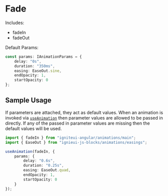 # Fade

Includes:
    
  - fadeIn
  - fadeOut

Default Params:

``` typescript
const params: IAnimationParams = {
    delay: "0s",
    duration: "350ms",
    easing: EaseOut.sine,
    endOpacity: 1,
    startOpacity: 0
};
```

## Sample Usage
If parameters are attached, they act as default values.  When an animation is invoked via [`useAnimation`](https://angular.io/api/animations/useAnimation) then parameter values are allowed to be passed in directly. If any of the passed in parameter values are missing then the default values will be used.

``` typescript
import { fadeIn } from "igniteui-angular/animations/main";
import { EaseOut } from "ignieui-js-blocks/animations/easings";

useAnimation(fadeIn, {
    params: {
        delay: "0.6s",
        duration: "0.25s",
        easing: EaseOut.quad,
        endOpacity: 1,
        startOpacity: 0
    }
});
```